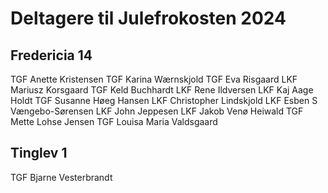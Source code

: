# Deltagere til Julefrokosten 2024
## Fredericia 14
TGF Anette Kristensen
TGF Karina Wærnskjold
TGF Eva Risgaard
LKF Mariusz Korsgaard
TGF Keld Buchhardt
LKF Rene Ildversen
LKF Kaj Aage Holdt
TGF Susanne Høeg Hansen
LKF Christopher Lindskjold
LKF Esben S Vængebo-Sørensen
LKF John Jeppesen
LKF Jakob Venø Heiwald
TGF Mette Lohse Jensen
TGF Louisa Maria Valdsgaard

## Tinglev 1
TGF Bjarne Vesterbrandt
